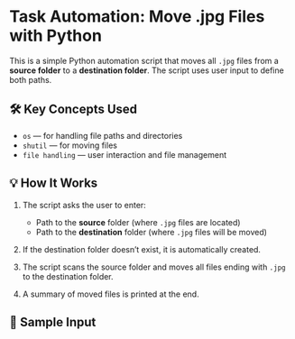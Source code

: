 # Task Automation: Move .jpg Files with Python

This is a simple Python automation script that moves all `.jpg` files from a **source folder** to a **destination folder**. The script uses user input to define both paths.

## 🛠️ Key Concepts Used

- `os` — for handling file paths and directories  
- `shutil` — for moving files  
- `file handling` — user interaction and file management  

## 💡 How It Works

1. The script asks the user to enter:
   - Path to the **source** folder (where `.jpg` files are located)
   - Path to the **destination** folder (where `.jpg` files will be moved)

2. If the destination folder doesn’t exist, it is automatically created.

3. The script scans the source folder and moves all files ending with `.jpg` to the destination folder.

4. A summary of moved files is printed at the end.

## 📄 Sample Input

